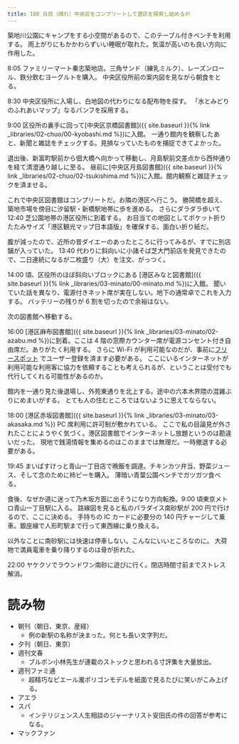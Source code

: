 ```yaml
---
title: 188 日目（晴れ）中央区をコンプリートして港区を探索し始めるが
---
```


築地川公園にキャンプをする小空間があるので、このテーブル付きベンチを利用する。
雨上がりにもかかわらずいい睡眠が取れた。気温が高いのも良い方向に作用した。

8:05 ファミリーマート秦志築地店。三角サンド（練乳ミルク）、レーズンロール、鉄分飲むヨーグルトを購入。
中央区役所前の案内図を見ながら朝食をとる。

8:30 中央区役所に入場し、白地図の代わりになる配布物を探す。
「水とみどりのふれあいマップ」なるパンフを採用する。

9:00 区役所の裏手に回って[中央区京橋図書館]({{ site.baseurl }}{% link _libraries/02-chuo/00-kyobashi.md %})に入館。
一通り館内を観察したあと、新聞と雑誌をチェックする。見損なっていたものを捕捉できてよかった。

退出後、新富町駅前から佃大橋へ向かって移動し、月島駅前交差点から西仲通りを経て清澄通り越しに至る。
昼前に[中央区月島図書館]({{ site.baseurl }}{% link _libraries/02-chuo/02-tsukishima.md %})に入館。館内観察と雑誌チェックを済ませる。

これで中央区図書館はコンプリートだ。お隣の港区へ行こう。
勝鬨橋を超え、築地市場を傍目に汐留駅・新橋駅地帯に歩を進める。
さらにダラダラ歩いて 12:40 芝公園地帯の港区役所に到着する。
お目当ての地図としてポケット折りたたみサイズ「港区観光マップ日本語版」を確保する。面白い折り紙だ。

腹が減ったので、近所の昔ダイエーのあったところに行ってみるが、すでに別店舗が入っていた。
13:40 代わりに斜向いに小諸そば芝大門前店を発見できたので、二日連続になるが二枚盛り（大）を注文、がっつく。

14:00 頃、区役所のほぼ斜向いブロックにある [港区みなと図書館]({{ site.baseurl }}{% link _libraries/03-minato/00-minato.md %})に入館。
聞いていた話を異なり、電源付きネット席が実在しない。地下の通常卓でこれを入力する。
バッテリーの残りが 6 割を切ったので余裕はない。

次の図書館へ移動する。

16:00 [港区麻布図書館]({{ site.baseurl }}{% link _libraries/03-minato/02-azabu.md %})に到着。ここは 4 階の窓際カウンター席が電源コンセント付き自由席だ。ありがたく利用する。
さらに Wi-Fi が利用可能なのだが、事前に[フリースポット](https://www.freespot.com/users/register_mail.php) でユーザー登録を済ます必要がある。
ここにいるインターネットが利用可能な利用客に協力を依頼することも考えられるが、ということは受付でも代行してくれる可能性があるのか。

館内を一通り見た後退場し、外苑東通りを北上する。途中の六本木界隈の混雑ぶりにめまいがする。
とても人の住むところではないように思えてならない。

18:00 [港区赤坂図書館]({{ site.baseurl }}{% link _libraries/03-minato/03-akasaka.md %}) PC 席利用に許可制が敷かれている。
ここで私の目論見が外されたことにようやく気づく。港区図書館でインターネットし放題というのは勘違いだった。
現地で銭湯情報を集めるのはこのままでは無理だ。一時撤退する必要がある。

19:45 まいばすけっと青山一丁目店で晩飯を調達。チキンカツ弁当、野菜ジュース、そして念のために柿ピーを購入。
薄暗い青葉公園ベンチでガツガツ食べる。

食後、なぜか道に迷って乃木坂方面に出そうになり方向転換。9:00 頃東京メトロ青山一丁目駅に入る。
路線図を見ると私のパラダイス南砂駅が 200 円で行けるので、ここに決める。
手持ちの IC カードに必要分の 140 円チャージして乗車。銀座線で人形町駅まで行って東西線に乗り換える。

以外なことに南砂駅には快速は停車しない。こんなにいいところなのに。
大荷物で満員電車を乗り降りするのは骨が折れた。

22:00 ヤケクソでラウンドワン南砂に遊びに行く。閉店時間寸前までストレス解消。

# 読み物

* 朝刊（朝日、東京、産経）
  * 例の新駅の名称が決まった。何とも長い文字列だ。
* 夕刊（朝日、東京）
* 週刊文春
  * ブルボン小林先生が連載のストックと思われる寸評集を大量放出。
* 週刊ファミ通
  * 超精巧なピエール瀧ポリゴンモデルを紙面で見るたびに笑いがこみ上げる。
* アエラ
* スパ
  * インテリジェンス人生相談のジャーナリスト安田氏の件の回答が参考になる。
* マックファン
